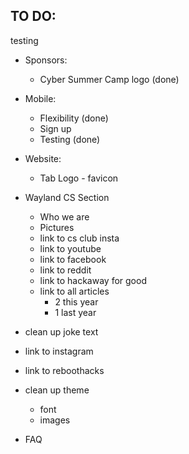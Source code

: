 ## TO DO:
testing
- Sponsors:
	- Cyber Summer Camp logo (done)

- Mobile:
	- Flexibility (done)
	- Sign up 
	- Testing (done)

- Website:
	- Tab Logo - favicon

- Wayland CS Section
	- Who we are
	- Pictures
	- link to cs club insta
	- link to youtube
	- link to facebook
	- link to reddit
	- link to hackaway for good
	- link to all articles
		- 2 this year
		- 1 last year

- clean up joke text
- link to instagram

- link to reboothacks

- clean up theme
	- font
	- images
- FAQ

